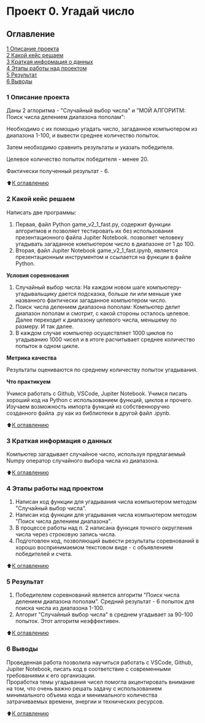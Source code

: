 # Проект 0. Угадай число

## Оглавление
[1 Описание проекта](https://github.com/gleish/sf_ds/tree/main/project_0/README.md/#1-Описание-проекта)  
[2 Какой кейс решаем](https://github.com/gleish/sf_ds/tree/main/project_0/README.md/#2-Какой-кейс-решаем)  
[3 Краткая информация о данных](https://github.com/gleish/sf_ds/tree/main/project_0/README.md/#3-Краткая-информация-о-данных)  
[4 Этапы работы над проектом](https://github.com/gleish/sf_ds/tree/main/project_0/README.md/#4-Этапы-работы-над-проектом)  
[5 Результат](https://github.com/gleish/sf_ds/tree/main/project_0/README.md/#5-Результат)  
[6 Выводы](https://github.com/gleish/sf_ds/tree/main/project_0/README.md/#6-Выводы)  

### 1 Описание проекта

Даны 2 аглоритма - "Случайный выбор числа" и "МОЙ АЛГОРИТМ: Поиск числа делением диапазона пополам":  

Необходимо с их помощью угадать число, загаданное компьютером из диапазона 1-100, и вывести среднее количество попыток.

Затем необходимо сравнить результаты и указать победителя.

Целевое количество попыток победителя - менее 20.

Фактически полученный результат - 6.


:arrow_up:[К оглавлению](https://github.com/gleish/sf_ds/tree/main/project_0/README.md/#Оглавление)  


### 2 Какой кейс решаем

Написать две программы:

1. Первая, файл Python game_v2_1_fast.py, содержит функции алгоритмов и позволяет тестировать их без использования презентационного файла Jupiter Notebook. позволяет человеку угадывать загаданное компьютером число в диапазоне от 1 до 100.  
2. Вторая, файл Jupiter Notebook game_v2_1_fast.ipynb, является презентационным инструментом и ссылается на функции в файле Python.

**Условия соревнования**

1. Случайный выбор числа: На каждом новом шаге компьютеру-угадывальщику дается подсказка, больше ли или меньше уже названного фактически загаданное компьютером число.   
2. Поиск числа делением диапазона пополам: Компьютер делит диапазон пополам и смотрит, с какой стороны осталось целевое. Далее переходит к диапазону целевого числа, меньшему по размеру. И так далее.  
3. В каждом случае компьютер осуществляет 1000 циклов по угадыванию 1000 чисел и в итоге расчитывает среднее количество попыток в одном цикле. 

**Метрика качества**

Результаты оцениваются по среднему количеству попыток угадывания.

**Что практикуем**

Учимся работать с Github, VSCode, Jupiter Notebook. Учимся писать хороший код на Python с использованием функций, циклов и прочего. Изучаем возможность импорта функций из собственноручно созданного файла .py как из библиотеки в другой файл .ipynb. 

:arrow_up:[К оглавлению](https://github.com/gleish/sf_ds/tree/main/project_0/README.md/#Оглавление) 

### 3 Краткая информация о данных

Компьютер загадывает случайное число, используя предлагаемый Numpy оператор случайного выбора числа из диапазона.

:arrow_up:[К оглавлению](https://github.com/gleish/sf_ds/tree/main/project_0/README.md/#Оглавление) 

### 4 Этапы работы над проектом

1. Написан код функции для угадывания числа компьютером методом "Случайный выбор числа".  
2. Написан код функции для угадывания числа компьютером методом "Поиск числа делением диапазона".
3. В процессе работы над п. 2 написана функция точного округления числа через строковую запись числа.
3. Подготовлен код, позволяющий вывести результаты соревнований в хорошо воспринимаемом текстовом виде - с объявлением победителей и счета.

:arrow_up:[К оглавлению](https://github.com/gleish/sf_ds/tree/main/project_0/README.md/#Оглавление) 

### 5 Результат

1. Победителем соревнований является алгоритм "Поиск числа делением диапазона пополам". Средний результат - 6 попыток для поиска числа из диапазона 1-100. 
2. Алгорит "Случайный выбор числа" в среднем угадывает за 90-100 попыток. Этот алгоритм неэффективен. 

:arrow_up:[К оглавлению](https://github.com/gleish/sf_ds/tree/main/project_0/README.md/#Оглавление) 

### 6 Выводы

Проведенная работа позволила научиться работать с VSCode, Github, Jupiter Notebook, писать код в соответствие с современными требованиями к его организации.  
Проработка темы угадывания чисел помогла акцентировать внимание на том, что очень важно решать задачу с использованием минимального объема кода и минимального количества затрачиваемых времени, энергии и технических ресурсов.   

:arrow_up:[К оглавлению](https://github.com/gleish/sf_ds/tree/main/project_0/README.md/#Оглавление) 
